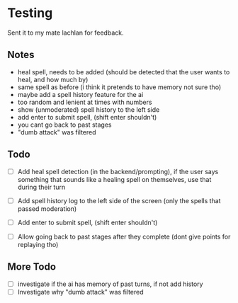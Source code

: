 # Testing
Sent it to my mate lachlan for feedback.

## Notes
- heal spell, needs to be added (should be detected that the user wants to heal, and how much by)
- same spell as before (i think it pretends to have memory not sure tho)
- maybe add a spell history feature for the ai
- too random and lenient at times with numbers
- show (unmoderated) spell history to the left side
- add enter to submit spell, (shift enter shouldn't)
- you cant go back to past stages
- "dumb attack" was filtered

## Todo
- [ ] Add heal spell detection (in the backend/prompting), if the user says something that sounds like a healing spell on themselves, use that during their turn
- [ ] Add spell history log to the left side of the screen (only the spells that passed moderation)
- [ ] Add enter to submit spell, (shift enter shouldn't)
- [ ] Allow going back to past stages after they complete (dont give points for replaying tho)


## More Todo
- [ ] investigate if the ai has memory of past turns, if not add history
- [ ] Investigate why "dumb attack" was filtered